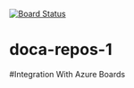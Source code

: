 [![Board Status](https://dev.azure.com/leapone/03164a49-2132-4857-b429-ec7114e99821/06ef6ab3-192a-455b-a6ab-d2fc81390de8/_apis/work/boardbadge/f4091e22-f3f6-4ce6-b53a-1a6040c34914)](https://dev.azure.com/leapone/03164a49-2132-4857-b429-ec7114e99821/_boards/board/t/06ef6ab3-192a-455b-a6ab-d2fc81390de8/Microsoft.RequirementCategory)
# doca-repos-1
#Integration With Azure Boards
